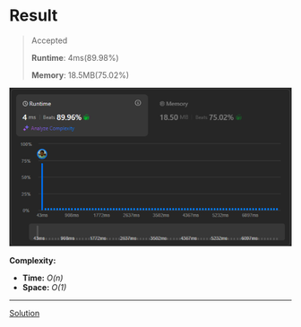 # Result

> Accepted
>
> **Runtime**: 4ms(89.98%)
>
> **Memory**: 18.5MB(75.02%)


![Result Image](result.png)


**Complexity:**

- **Time:** *O(n)*
- **Space:** *O(1)*


---

[Solution](https://leetcode.com/problems/jump-game-ii/solutions/6840249/greedy-bfs-simulation-for-minimum-jumps/?envType=problem-list-v2&envId=251dbj67)